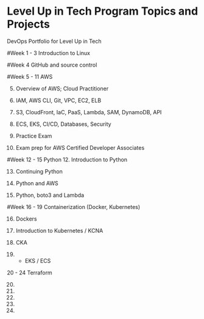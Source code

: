 # Level Up in Tech Program Topics and Projects
DevOps Portfolio for Level Up in Tech

#Week 1 - 3 
Introduction to Linux

#Week 4 GitHub and source control

#Week 5 - 11 AWS

5. Overview of AWS; Cloud Practitioner

6. IAM, AWS CLI, Git, VPC, EC2, ELB

7. S3, CloudFront, IaC, PaaS, Lambda, SAM, DynamoDB, API

8. ECS, EKS, CI/CD, Databases, Security

9. Practice Exam

10. Exam prep for AWS Certified Developer Associates

#Week 12 - 15 Python
12. Introduction to Python

13. Continuing Python

14. Python and AWS

15. Python, boto3 and Lambda

#Week 16 - 19 Containerization (Docker, Kubernetes)

16. Dockers

17. Introduction to Kubernetes / KCNA

18. CKA

19. - EKS / ECS

20 - 24 Terraform

20.

21.

22.

23.

24.

